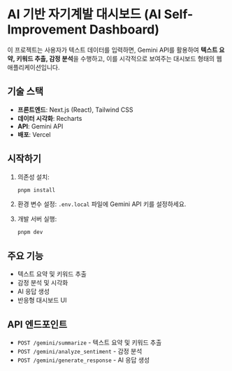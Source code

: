 # AI 기반 자기계발 대시보드 (AI Self-Improvement Dashboard)

이 프로젝트는 사용자가 텍스트 데이터를 입력하면, Gemini API를 활용하여 **텍스트 요약, 키워드 추출, 감정 분석**을 수행하고, 이를 시각적으로 보여주는 대시보드 형태의 웹 애플리케이션입니다.

## 기술 스택

- **프론트엔드**: Next.js (React), Tailwind CSS
- **데이터 시각화**: Recharts
- **API**: Gemini API
- **배포**: Vercel

## 시작하기

1. 의존성 설치:
   ```bash
   pnpm install
   ```

2. 환경 변수 설정:
   `.env.local` 파일에 Gemini API 키를 설정하세요.

3. 개발 서버 실행:
   ```bash
   pnpm dev
   ```

## 주요 기능

- 텍스트 요약 및 키워드 추출
- 감정 분석 및 시각화
- AI 응답 생성
- 반응형 대시보드 UI

## API 엔드포인트

- `POST /gemini/summarize` - 텍스트 요약 및 키워드 추출
- `POST /gemini/analyze_sentiment` - 감정 분석
- `POST /gemini/generate_response` - AI 응답 생성
